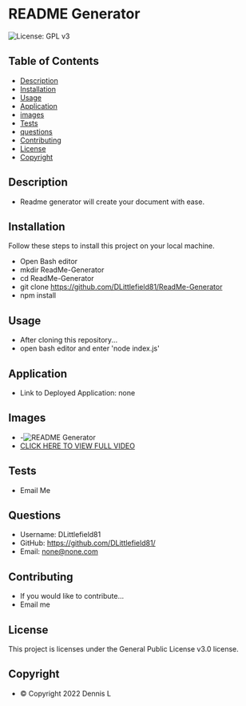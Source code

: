 
# README Generator
![License: GPL v3](https://img.shields.io/badge/License-GPLv3-blue.svg)


## Table of Contents
- [Description](#description)
- [Installation](#installation)
- [Usage](#usage)
- [Application](#application)
- [images](#images)
- [Tests](#tests)
- [questions](#questions)
- [Contributing](#contributing)
- [License](#license)
- [Copyright](#copyright)


## Description
- Readme generator will create your document with ease.


## Installation
Follow these steps to install this project on your local machine.
- Open Bash editor
- mkdir ReadMe-Generator
- cd ReadMe-Generator
- git clone https://github.com/DLittlefield81/ReadMe-Generator
- npm install


## Usage
- After cloning this repository...
- open bash editor and enter 'node index.js'


## Application
- Link to Deployed Application: none


## Images
- -![README Generator](./assets/images/ReadMe-Generator.gif)
- [CLICK HERE TO VIEW FULL VIDEO](./assets/images/ReadMe-Generator.webm)


## Tests
- Email Me


## Questions
- Username: DLittlefield81
- GitHub: https://github.com/DLittlefield81/
- Email: none@none.com


## Contributing
- If you would like to contribute...
- Email me


## License
   This project is licenses under the General Public License v3.0 license.



## Copyright
- © Copyright 2022 Dennis L
    